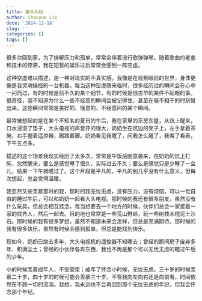 ```yaml
---
title: 童年片段
author: Shouyue Liu
date: '2024-12-18'
slug: ''
categories: []
tags: []
---
```


很多次回到家，为了排解压力和孤单，常常会伴着流行歌弹弹琴。随着歌曲的老套和技术的停滞，我在短暂的娱乐过后常常会感到一阵空虚。

这种空虚难以描述，是一种对现实的不真实感。我像是在观察眼前的世界，身体更像是我灵魂操控的一台机器。每当这种空虚感来临时，很多经历过的瞬间会在心中一闪而过，有的时候是前不久的某个细节，有的时候是很古早的某件不起眼的事。很奇怪，我不知道为什么一些不经意的瞬间会被记得住，甚至在毫不相干的时刻冒出来。这些瞬间常常是美好的、惬意的、不经意间的某个瞬间。

最常被想起的是在某个不知名的夏日的午后，我在家里的正房东屋，从炕上醒来，口水浸湿了垫子，大头电视的声音开的很大，奶奶坐在炕边的凳子上，左手拿着茶碗，右手握着遥控器，踢踏着脚。奶奶看见我醒了，问我怎么醒了，我看了看表，下午五点多。

描述的这个场景我现实经历了太多次，常常是午饭后困意袭来，在奶奶的炕上打盹，忽然醒来，要么是感觉睡了很久，实际过去不久；要么是感觉只是少睡了一会儿，结果一下午就睡过了。这个片段是平凡的，平凡的到几乎没有什么意义，但每次想起，总会觉得温暖。

我忽然又些羡慕那时的我，那时的我无忧无虑，没有压力，没有烦恼，可以一觉自由的睡过午后，可以和奶奶一起看大头电视。那时候的我还有很多朋友，虽然没有什么玩具，但总会相互挂念，每当想要去一个地方的时候，伙伴们总会一家接着一家的找齐人，然后一起去。目的地也常常是一些荒山野岭，玩一些树枝木棍泥土沙石。那时候的我有很多梦想，虽然不知道未来会怎样，但总是充满期待。那时候的我有很多快乐，虽然有时候会感到孤单，但总是能找到快乐。

现如今，奶奶已故去多年，大头电视机的遥控器不知哪去；曾经的那间房子废弃多年、积满尘土；曾经的小伙伴各奔东西，我也不再是那个可以无忧无虑的睡过午后的少年。

小的时候羡慕成年人，不受管束；成年了怀念小时候，无忧无虑。三十岁的时候羡慕二十岁，四十岁的时候可能会羡慕三十岁。不管我向左向右还是向前看，时间依然在不顾一切的流淌。我想，我永远也不会再回到那个无忧无虑的年纪，但我会怀念那个年纪。